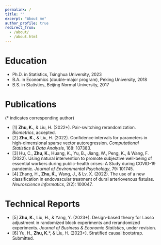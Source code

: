 ```yaml
---
permalink: /
title: ""
excerpt: "About me"
author_profile: true
redirect_from: 
  - /about/
  - /about.html
---
```


Education
======
* Ph.D. in Statistics, Tsinghua University, 2023
* B.A. in Economics (double-major program), Peking University, 2018
* B.S. in Statistics, Beijing Normal University, 2017


Publications
======
(\* indicates corresponding author)
* [1] **Zhu, K.**, & Liu, H. (2022+). Pair-switching rerandomization. *Biometrics*, accepted.
* [2] **Zhu, K.**, & Liu, H. (2022). Confidence intervals for parameters in high-dimensional sparse vector autoregression. *Computational Statistics & Data Analysis*, 168: 107383.
* [3] Hu, C., **Zhu, K.**, Huang, K., Yu, B., Jiang, W., Peng, K., & Wang, F. (2022). Using natural intervention to promote subjective well-being of essential workers during public-health crises: A Study during COVID-19 pandemic. *Journal of Environmental Psychology*, 79: 101745.
* [4] Zhang, H., **Zhu, K.**, Wang, J., & Lv, X. (2022). The use of a new classification in endovascular treatment of dural arteriovenous fistulas. *Neuroscience Informatics*, 2(2): 100047.


Technical Reports
======
* [5] **Zhu, K.**, Liu, H., & Yang, Y. (2023+). Design-based theory for Lasso adjustment in randomized block experiments and rerandomized experiments. *Journal of Business & Economic Statistics*, under revision.
* [6] Yu, H., **Zhu, K.**\*, & Liu, H. (2023+). Stratified causal bootstrap. Submitted.

